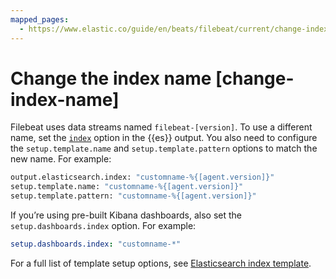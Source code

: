 ```yaml
---
mapped_pages:
  - https://www.elastic.co/guide/en/beats/filebeat/current/change-index-name.html
---
```


# Change the index name [change-index-name]

Filebeat uses data streams named `filebeat-[version]`. To use a different name, set the [`index`](/reference/filebeat/elasticsearch-output.md#index-option-es) option in the {{es}} output. You also need to configure the `setup.template.name` and `setup.template.pattern` options to match the new name. For example:

```sh
output.elasticsearch.index: "customname-%{[agent.version]}"
setup.template.name: "customname-%{[agent.version]}"
setup.template.pattern: "customname-%{[agent.version]}"
```

If you’re using pre-built Kibana dashboards, also set the `setup.dashboards.index` option. For example:

```yaml
setup.dashboards.index: "customname-*"
```

For a full list of template setup options, see [Elasticsearch index template](/reference/filebeat/configuration-template.md).

